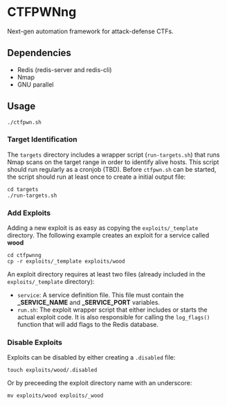 # CTFPWNng

Next-gen automation framework for attack-defense CTFs.

## Dependencies

* Redis (redis-server and redis-cli)
* Nmap
* GNU parallel

## Usage

```
./ctfpwn.sh
```

### Target Identification

The ```targets``` directory includes a wrapper script (```run-targets.sh```) that runs Nmap scans on the target range in order to identify alive hosts. This script should run regularly as a cronjob (TBD). Before ```ctfpwn.sh``` can be started, the script should run at least once to create a initial output file:

```
cd targets
./run-targets.sh
```

### Add Exploits

Adding a new exploit is as easy as copying the ```exploits/_template``` directory. The following example creates an exploit for a service called **wood**

```
cd ctfpwnng
cp -r exploits/_template exploits/wood
```

An exploit directory requires at least two files (already included in the ```exploits/_template``` directory):

* ```service```: A service definition file. This file must contain the **_SERVICE_NAME** and **_SERVICE_PORT** variables.
* ```run.sh```: The exploit wrapper script that either includes or starts the actual exploit code. It is also responsible for calling the ```log_flags()``` function that will add flags to the Redis database.

### Disable Exploits

Exploits can be disabled by either creating a ```.disabled``` file:

```
touch exploits/wood/.disabled
```

Or by preceeding the exploit directory name with an underscore:

```
mv exploits/wood exploits/_wood
```

